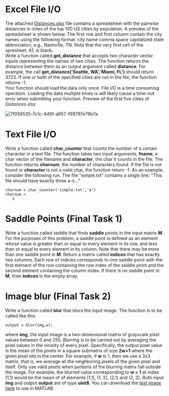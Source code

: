 # Excel File I/O
The attached [Distances.xlsx](https://lcms-files.mathworks.com/content/file/348f7627-8238-4f0d-99de-1c15fd5a171c/Distances.xlsx?versionId=rPFc1UxVH04p8nuG6kIM8lEiuYYmE4uC) file contains a spreadsheet with the pairwise distances in miles of the top 100 US cities by population. A preview of the spreadsheet is shown below. The first row and first column contain the city names using the following format: city name comma space capitalized state abbreviation, e.g., Nashville, TN. Note that the very first cell of the spresheet, A1, is blank.<br/>
Write a function called **get_distance** that accepts two character vector inputs representing the names of two cities. The function returns the distance between them as an output argument called **distance**. For example, the call **get_distance('Seattle, WA','Miami, FL')** should return 3723. If one or both of the specified cities are not in the file, the function returns -1.<br/>
Your function should load the data only once. File I/O is a time consuming operation. Loading the data multiple times is will likely cause a time-out error when submitting your function.
Preview of the first five cities of *Distances.xlsx* 

![7f056535-7c1c-449f-a957-f99797e79b7a](https://user-images.githubusercontent.com/120184831/232873833-aa43a01d-3aa2-4d68-94b2-7ee81ed0a23e.png)


# Text File I/O
Write a function called **char_counter** that counts the number of a certain character in a text file. The function takes two input arguments, **fname**, a char vector of the filename and **character**, the char it counts in the file. The function returns **charnum**, the number of characters found. If the file is not found or **character** is not a valid char, the function return -1. As an example, consider the following run. The file "simple.txt" contains a single line: "This file should have exactly three a-s..."
```
charnum = char_counter('simple.txt','a')
charnum = 
   3
```

# Saddle Points (Final Task 1)
Write a function called saddle that finds **saddle** points in the input matrix **M**. For the purposes of this problem, a saddle point is defined as an element whose value is greater than or equal to every element in its row, and less than or equal to every element in its column. Note that there may be more than one saddle point in **M**. Return a matrix called **indices** that has exactly two columns. Each row of indices corresponds to one saddle point with the first element of the row containing the row index of the saddle point and the second element containing the column index. If there is no saddle point in **M**, then **indices** is the empty array.


# Image blur (Final Task 2)

Write a function called **blur** that blurs the input image. The function is to be called like this:
```
output = blur(img,w);
```
where **img**, the input image is a two-dimensional matrix of grayscale pixel values between 0 and 255. Blurring is to be carried out by averaging the pixel values in the vicinity of every pixel. Specifically, the output pixel value is the mean of the pixels in a square submatrix of size **2w+1** where the given pixel sits in the center. For example, if **w** is 1, then we use a 3x3 matrix, that is, we average all the neighboring pixels of the given pixel and itself. Only use valid pixels when portions of the blurring matrix fall outside the image. For example, the blurred value corresponding to **w = 1** at index (1,1) would be the mean of of elements (1,1), (1, 2), (2,1) and (2, 2). Both input **img** and output **output** are of type **uint8**.
You can download the [test image here](https://lcms-files.mathworks.com/content/file/686b475c-bd78-497d-b971-b583832bbf23/vandy.png?versionId=ZUe0hS9J3ZIxKapgDPNMdw_Uvjotsiaf) to use in MATLAB.